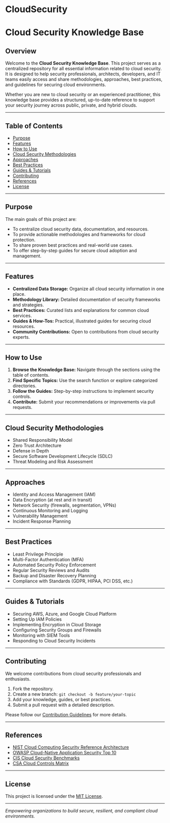 # CloudSecurity

# Cloud Security Knowledge Base

## Overview

Welcome to the **Cloud Security Knowledge Base**. This project serves as a centralized repository for all essential information related to cloud security. It is designed to help security professionals, architects, developers, and IT teams easily access and share methodologies, approaches, best practices, and guidelines for securing cloud environments.

Whether you are new to cloud security or an experienced practitioner, this knowledge base provides a structured, up-to-date reference to support your security journey across public, private, and hybrid clouds.

---

## Table of Contents

- [Purpose](#purpose)
- [Features](#features)
- [How to Use](#how-to-use)
- [Cloud Security Methodologies](#cloud-security-methodologies)
- [Approaches](#approaches)
- [Best Practices](#best-practices)
- [Guides & Tutorials](#guides--tutorials)
- [Contributing](#contributing)
- [References](#references)
- [License](#license)

---

## Purpose

The main goals of this project are:

- To centralize cloud security data, documentation, and resources.
- To provide actionable methodologies and frameworks for cloud protection.
- To share proven best practices and real-world use cases.
- To offer step-by-step guides for secure cloud adoption and management.

---

## Features

- **Centralized Data Storage:** Organize all cloud security information in one place.
- **Methodology Library:** Detailed documentation of security frameworks and strategies.
- **Best Practices:** Curated lists and explanations for common cloud services.
- **Guides & How-Tos:** Practical, illustrated guides for securing cloud resources.
- **Community Contributions:** Open to contributions from cloud security experts.

---

## How to Use

1. **Browse the Knowledge Base:** Navigate through the sections using the table of contents.
2. **Find Specific Topics:** Use the search function or explore categorized directories.
3. **Follow the Guides:** Step-by-step instructions to implement security controls.
4. **Contribute:** Submit your recommendations or improvements via pull requests.

---

## Cloud Security Methodologies

- Shared Responsibility Model
- Zero Trust Architecture
- Defense in Depth
- Secure Software Development Lifecycle (SDLC)
- Threat Modeling and Risk Assessment

---

## Approaches

- Identity and Access Management (IAM)
- Data Encryption (at rest and in transit)
- Network Security (firewalls, segmentation, VPNs)
- Continuous Monitoring and Logging
- Vulnerability Management
- Incident Response Planning

---

## Best Practices

- Least Privilege Principle
- Multi-Factor Authentication (MFA)
- Automated Security Policy Enforcement
- Regular Security Reviews and Audits
- Backup and Disaster Recovery Planning
- Compliance with Standards (GDPR, HIPAA, PCI DSS, etc.)

---

## Guides & Tutorials

- Securing AWS, Azure, and Google Cloud Platform
- Setting Up IAM Policies
- Implementing Encryption in Cloud Storage
- Configuring Security Groups and Firewalls
- Monitoring with SIEM Tools
- Responding to Cloud Security Incidents

---

## Contributing

We welcome contributions from cloud security professionals and enthusiasts.

1. Fork the repository.
2. Create a new branch: `git checkout -b feature/your-topic`
3. Add your knowledge, guides, or best practices.
4. Submit a pull request with a detailed description.

Please follow our [Contribution Guidelines](CONTRIBUTING.md) for more details.

---

## References

- [NIST Cloud Computing Security Reference Architecture](https://csrc.nist.gov/publications/detail/sp/800-144/final)
- [OWASP Cloud-Native Application Security Top 10](https://owasp.org/www-project-cloud-native-application-security-top-10/)
- [CIS Cloud Security Benchmarks](https://www.cisecurity.org/cis-benchmarks/)
- [CSA Cloud Controls Matrix](https://cloudsecurityalliance.org/research/cloud-controls-matrix/)

---

## License

This project is licensed under the [MIT License](LICENSE).

---

*Empowering organizations to build secure, resilient, and compliant cloud environments.*
